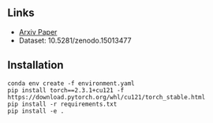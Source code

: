 ## Links
* [Arxiv Paper](https://arxiv.org/abs/2503.08580)
* Dataset: 10.5281/zenodo.15013477

## Installation
```
conda env create -f environment.yaml
pip install torch==2.3.1+cu121 -f https://download.pytorch.org/whl/cu121/torch_stable.html
pip install -r requirements.txt
pip install -e .
```

